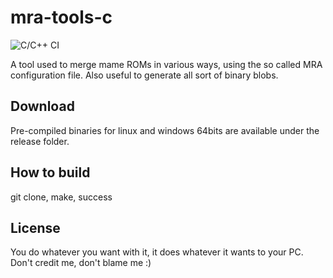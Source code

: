 # mra-tools-c
![C/C++ CI](https://github.com/sebdel/mra-tools-c/workflows/C/C++%20CI/badge.svg)

A tool used to merge mame ROMs in various ways, using the so called MRA configuration file.
Also useful to generate all sort of binary blobs.

## Download
Pre-compiled binaries for linux and windows 64bits are available under the release folder.

## How to build
git clone, make, success

## License

You do whatever you want with it, it does whatever it wants to your PC. Don't credit me, don't blame me :)
